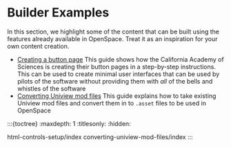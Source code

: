 # Builder Examples
In this section, we highlight some of the content that can be built using the features already available in OpenSpace. Treat it as an inspiration for your own content creation.
  - [Creating a button page](html-controls-setup/index)
    This guide shows how the California Academy of Sciences is creating their button pages in a step-by-step instructions. This can be used to create minimal user interfaces that can be used by pilots of the software without providing them with _all_ of the bells and whistles of the software
  - [Converting Uniview mod files](converting-uniview-mod-files/index)
    This guide explains how to take existing Uniview mod files and convert them in to `.asset` files to be used in OpenSpace


:::{toctree}
:maxdepth: 1
:titlesonly:
:hidden:

html-controls-setup/index
converting-uniview-mod-files/index
:::
